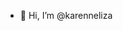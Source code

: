 - 👋 Hi, I’m @karenneliza


<!---
karenneliza/karenneliza is a ✨ special ✨ repository because its `README.md` (this file) appears on your GitHub profile.
You can click the Preview link to take a look at your changes.
--->
